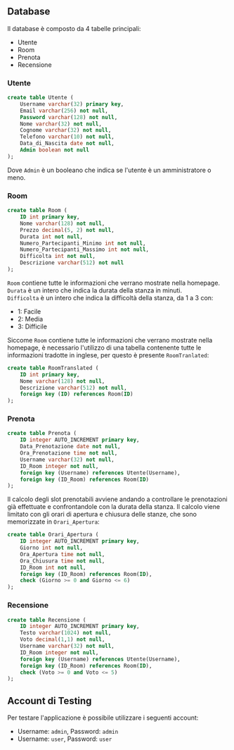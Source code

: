 ## Database

Il database è composto da 4 tabelle principali:
- Utente
- Room
- Prenota
- Recensione

### Utente

```sql
create table Utente (
    Username varchar(32) primary key,
    Email varchar(256) not null,
    Password varchar(128) not null,
    Nome varchar(32) not null,
    Cognome varchar(32) not null,
    Telefono varchar(10) not null,
    Data_di_Nascita date not null,
    Admin boolean not null
);
```

Dove `Admin` è un booleano che indica se l'utente è un amministratore o meno.

### Room

```sql
create table Room (
    ID int primary key,
    Nome varchar(128) not null,
    Prezzo decimal(5, 2) not null,
    Durata int not null,
    Numero_Partecipanti_Minimo int not null,
    Numero_Partecipanti_Massimo int not null,
    Difficolta int not null,
    Descrizione varchar(512) not null
);
```

`Room` contiene tutte le informazioni che verrano mostrate nella homepage. <br>
`Durata` è un intero che indica la durata della stanza in minuti. <br>
`Difficolta` è un intero che indica la difficoltà della stanza, da 1 a 3 con:
- 1: Facile
- 2: Media
- 3: Difficile

Siccome `Room` contiene tutte le informazioni che verrano mostrate nella homepage, è necessario l'utilizzo di una tabella contenente tutte le informazioni tradotte in inglese, per questo è presente `RoomTranlated`:

```sql
create table RoomTranslated (
    ID int primary key,
    Nome varchar(128) not null,
    Descrizione varchar(512) not null,
    foreign key (ID) references Room(ID)
);
```

### Prenota

```sql
create table Prenota (
    ID integer AUTO_INCREMENT primary key,
    Data_Prenotazione date not null,
    Ora_Prenotazione time not null,
    Username varchar(32) not null,
    ID_Room integer not null,
    foreign key (Username) references Utente(Username),
    foreign key (ID_Room) references Room(ID)
);
```

Il calcolo degli slot prenotabili avviene andando a controllare le prenotazioni già effettuate e confrontandole con la durata della stanza. Il calcolo viene limitato con gli orari di apertura e chiusura delle stanze, che sono memorizzate in `Orari_Apertura`:

```sql
create table Orari_Apertura (
    ID integer AUTO_INCREMENT primary key,
    Giorno int not null,
    Ora_Apertura time not null,
    Ora_Chiusura time not null,
    ID_Room int not null,
    foreign key (ID_Room) references Room(ID),
    check (Giorno >= 0 and Giorno <= 6)
);
```

### Recensione

```sql
create table Recensione (
    ID integer AUTO_INCREMENT primary key,
    Testo varchar(1024) not null,
    Voto decimal(1,1) not null,
    Username varchar(32) not null,
    ID_Room integer not null,
    foreign key (Username) references Utente(Username),
    foreign key (ID_Room) references Room(ID),
    check (Voto >= 0 and Voto <= 5)
);
```

## Account di Testing

Per testare l'applicazione è possibile utilizzare i seguenti account:

- Username: `admin`, Password: `admin`
- Username: `user`, Password: `user`